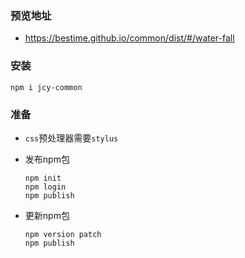### 预览地址
- https://bestime.github.io/common/dist/#/water-fall

### 安装
`npm i jcy-common`

### 准备
- `css`预处理器需要`stylus`







- 发布npm包
	```
	npm init
	npm login
	npm publish
	```
- 更新npm包
  ```
  npm version patch
  npm publish
  ```